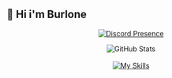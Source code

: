 ## 👋 Hi i'm Burlone
<div align="center" width="50">

[![Discord Presence](https://lanyard.cnrad.dev/api/1065395762298630214)](https://discord.com/users/1065395762298630214)

![GitHub Stats](https://github-readme-stats.vercel.app/api?username=burlone0&theme=midnight-purple)
<br>
<br>
[![My Skills](https://skillicons.dev/icons?i=js,discord,bots,devto)](https://skillicons.dev)
